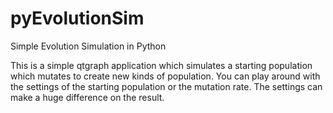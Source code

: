 # pyEvolutionSim
Simple Evolution Simulation in Python

This is a simple qtgraph application which simulates a starting population which mutates to create new kinds of population. You can play around with the settings of the starting population or the mutation rate. The settings can make a huge difference on the result.
